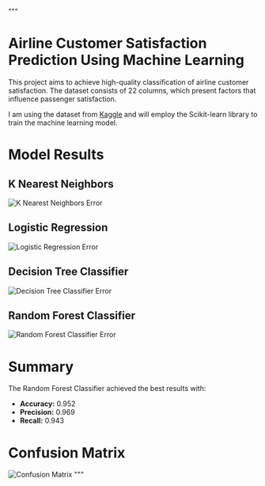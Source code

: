 """
# Airline Customer Satisfaction Prediction Using Machine Learning

This project aims to achieve high-quality classification of airline customer satisfaction. 
The dataset consists of 22 columns, which present factors that influence passenger satisfaction. 

I am using the dataset from [Kaggle](https://www.kaggle.com/datasets/yakhyojon/customer-satisfaction-in-airline) 
and will employ the Scikit-learn library to train the machine learning model.

# Model Results

## K Nearest Neighbors
![K Nearest Neighbors Error](https://github.com/ELJarzynski/UM-Customer-Airline-Satisfaction-Prediction-RandomForestClassifier/blob/main/images/errorKNN.png)

## Logistic Regression
![Logistic Regression Error](https://github.com/ELJarzynski/UM-Customer-Airline-Satisfaction-Prediction-RandomForestClassifier/blob/main/images/errorLR.png)

## Decision Tree Classifier
![Decision Tree Classifier Error](https://github.com/ELJarzynski/UM-Customer-Airline-Satisfaction-Prediction-RandomForestClassifier/blob/main/images/errorTree.png)

## Random Forest Classifier
![Random Forest Classifier Error](https://github.com/ELJarzynski/UM-Customer-Airline-Satisfaction-Prediction-RandomForestClassifier/blob/main/images/errorForest.png)

# Summary

The Random Forest Classifier achieved the best results with:
- **Accuracy:** 0.952
- **Precision:** 0.969
- **Recall:** 0.943

# Confusion Matrix
![Confusion Matrix](https://github.com/ELJarzynski/UM-Customer-Airline-Satisfaction-Prediction-RandomForestClassifier/blob/main/images/CMDRF.png)
"""
